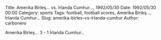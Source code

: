 Title: Amerika Birleş… vs. İrlanda Cumhur…, 1992/05/30
Date: 1992/05/30 00:00
Category: sports
Tags: football, football scores, Amerika Birleş…, İrlanda Cumhur…
Slug: amerika-birles-vs-irlanda-cumhur
Author: carbonero


Amerika Birleş… 3 - 1 İrlanda Cumhur…
